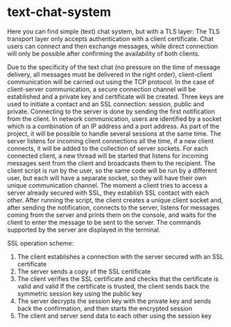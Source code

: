 # text-chat-system

Here you can find simple (text) chat system, but with a TLS layer: The TLS transport layer only accepts authentication with a client certificate.
Chat users can connect and then exchange messages, while direct connection will only be possible after confirming the availability of both clients. 

Due to the specificity of the text chat (no pressure on the time of message delivery, all messages must be delivered in the right order), client-client communication will be carried out using the TCP protocol.
In the case of client-server communication, a secure connection channel will be established and a private key and certificate will be created.
Three keys are used to initiate a contact and an SSL connection: session, public and private.
Connecting to the server is done by sending the first notification from the client.
In network communication, users are identified by a socket which is a combination of an IP address and a port address.
As part of the project, it will be possible to handle several sessions at the same time.
The server listens for incoming client connections all the time, if a new client connects, it will be added to the collection of server sockets. For each connected client, a new thread will be started that listens for incoming messages sent from the client and broadcasts them to the recipient.
The client script is run by the user, so the same code will be run by a different user, but each will have a separate socket, so they will have their own unique communication channel.
The moment a client tries to access a server already secured with SSL, they establish SSL contact with each other.
After running the script, the client creates a unique client socket and, after sending the notification, connects to the server, listens for messages coming from the server and prints them on the console, and waits for the client to enter the message to be sent to the server.
The commands supported by the server are displayed in the terminal.

SSL operation scheme:
1. The client establishes a connection with the server secured with an SSL certificate
2. The server sends a copy of the SSL certificate
3. The client verifies the SSL certificate and checks that the certificate is valid and valid
If the certificate is trusted, the client sends back the symmetric session key using the public key
4. The server decrypts the session key with the private key and sends back the confirmation, and then starts the encrypted session
5. The client and server send data to each other using the session key 
